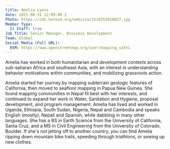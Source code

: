 ```yaml
---
title: Amelia Lyons
date: 2021-08-31 12:09:00 Z
Photo: https://cdn.hotosm.org/website/1516355010027.jpg
Member Type:
  Is Staff: true
Job Title: Senior Manager, Business Development
Team: Global
Social Media (Full URL):
  OSM: https://www.openstreetmap.org/user/mapping_sathi
---
```


Amelia has worked in both humanitarian and development contexts across sub-saharan Africa and southeast Asia, with an interest in understanding behavior motivations within communities, and mobilizing grassroots action.

Amelia started her journey by mapping subterrain geologic features of California, then moved to seafloor mapping in Papua New Guinea. She found mapping communities in Nepal fit best with her interests, and continued to expand her work in Water, Sanitation and Hygiene, proposal development, and program management. Amelia has lived and worked in Uganda, Ethiopia, South Sudan, Nigeria, Nepal and Cambodia and speaks English (mostly), Nepali and Spanish, while dabbling in many other languages. She has a BS in Earth Science from the University of California, Santa Cruz, and a MS in Civil Engineering from the University of Colorado, Boulder. If she's not jetting off to another country, you can find Amelia ripping down mountain bike trails, speeding through triathlons, or sewing up new clothes.